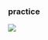 ### practice

<!--- ![](https://i.pinimg.com/originals/30/59/50/305950a5d2980947c310d187b9339075.gif) --->

![](https://i.pinimg.com/originals/5c/38/91/5c3891114ac9fa61e0f27f9ae58f6760.gif)
